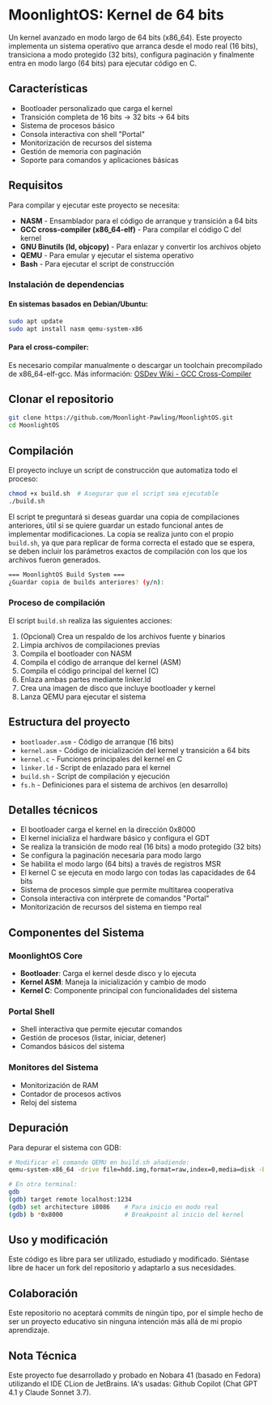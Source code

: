 # MoonlightOS: Kernel de 64 bits

Un kernel avanzado en modo largo de 64 bits (x86_64). Este proyecto implementa un sistema operativo que arranca desde el modo real (16 bits), transiciona a modo protegido (32 bits), configura paginación y finalmente entra en modo largo (64 bits) para ejecutar código en C.

## Características

- Bootloader personalizado que carga el kernel
- Transición completa de 16 bits → 32 bits → 64 bits
- Sistema de procesos básico
- Consola interactiva con shell "Portal"
- Monitorización de recursos del sistema
- Gestión de memoria con paginación
- Soporte para comandos y aplicaciones básicas

## Requisitos

Para compilar y ejecutar este proyecto se necesita:

- **NASM** - Ensamblador para el código de arranque y transición a 64 bits
- **GCC cross-compiler (x86_64-elf)** - Para compilar el código C del kernel
- **GNU Binutils (ld, objcopy)** - Para enlazar y convertir los archivos objeto
- **QEMU** - Para emular y ejecutar el sistema operativo
- **Bash** - Para ejecutar el script de construcción

### Instalación de dependencias

#### En sistemas basados en Debian/Ubuntu:
```bash
sudo apt update
sudo apt install nasm qemu-system-x86
```

#### Para el cross-compiler:
Es necesario compilar manualmente o descargar un toolchain precompilado de x86_64-elf-gcc. 
Más información: [OSDev Wiki - GCC Cross-Compiler](https://wiki.osdev.org/GCC_Cross-Compiler)

## Clonar el repositorio

```bash
git clone https://github.com/Moonlight-Pawling/MoonlightOS.git
cd MoonlightOS
```

## Compilación

El proyecto incluye un script de construcción que automatiza todo el proceso:

```bash
chmod +x build.sh  # Asegurar que el script sea ejecutable
./build.sh
```

El script te preguntará si deseas guardar una copia de compilaciones anteriores, útil si se quiere guardar un estado funcional antes de implementar modificaciones. La copia se realiza junto con el propio `build.sh`, ya que para replicar de forma correcta el estado que se espera, se deben incluir los parámetros exactos de compilación con los que los archivos fueron generados.
```bash
=== MoonlightOS Build System ===
¿Guardar copia de builds anteriores? (y/n): 
```


### Proceso de compilación

El script `build.sh` realiza las siguientes acciones:

1. (Opcional) Crea un respaldo de los archivos fuente y binarios
2. Limpia archivos de compilaciones previas
3. Compila el bootloader con NASM
4. Compila el código de arranque del kernel (ASM)
5. Compila el código principal del kernel (C)
6. Enlaza ambas partes mediante linker.ld
7. Crea una imagen de disco que incluye bootloader y kernel
8. Lanza QEMU para ejecutar el sistema

## Estructura del proyecto

- `bootloader.asm` - Código de arranque (16 bits)
- `kernel.asm` - Código de inicialización del kernel y transición a 64 bits
- `kernel.c` - Funciones principales del kernel en C
- `linker.ld` - Script de enlazado para el kernel
- `build.sh` - Script de compilación y ejecución
- `fs.h` - Definiciones para el sistema de archivos (en desarrollo)

## Detalles técnicos

- El bootloader carga el kernel en la dirección 0x8000
- El kernel inicializa el hardware básico y configura el GDT
- Se realiza la transición de modo real (16 bits) a modo protegido (32 bits)
- Se configura la paginación necesaria para modo largo
- Se habilita el modo largo (64 bits) a través de registros MSR
- El kernel C se ejecuta en modo largo con todas las capacidades de 64 bits
- Sistema de procesos simple que permite multitarea cooperativa
- Consola interactiva con intérprete de comandos "Portal"
- Monitorización de recursos del sistema en tiempo real

## Componentes del Sistema

### MoonlightOS Core
- **Bootloader**: Carga el kernel desde disco y lo ejecuta
- **Kernel ASM**: Maneja la inicialización y cambio de modo
- **Kernel C**: Componente principal con funcionalidades del sistema

### Portal Shell
- Shell interactiva que permite ejecutar comandos
- Gestión de procesos (listar, iniciar, detener)
- Comandos básicos del sistema

### Monitores del Sistema
- Monitorización de RAM
- Contador de procesos activos
- Reloj del sistema

## Depuración

Para depurar el sistema con GDB:

```bash
# Modificar el comando QEMU en build.sh añadiendo:
qemu-system-x86_64 -drive file=hdd.img,format=raw,index=0,media=disk -boot c -s -S

# En otra terminal:
gdb
(gdb) target remote localhost:1234
(gdb) set architecture i8086    # Para inicio en modo real
(gdb) b *0x8000                 # Breakpoint al inicio del kernel
```

## Uso y modificación

Este código es libre para ser utilizado, estudiado y modificado. Siéntase libre de hacer un fork del repositorio y adaptarlo a sus necesidades.

## Colaboración

Este repositorio no aceptará commits de ningún tipo, por el simple hecho de ser un proyecto educativo sin ninguna intención más allá de mi propio aprendizaje.

## Nota Técnica

Este proyecto fue desarrollado y probado en Nobara 41 (basado en Fedora) utilizando el IDE CLion de JetBrains.
IA's usadas: Github Copilot (Chat GPT 4.1 y Claude Sonnet 3.7).
